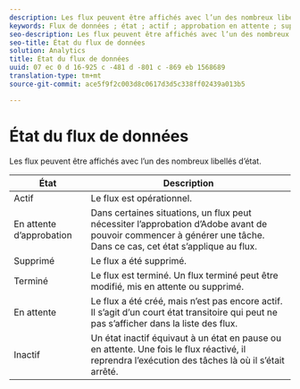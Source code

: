 ```yaml
---
description: Les flux peuvent être affichés avec l’un des nombreux libellés d’état.
keywords: Flux de données ; état ; actif ; approbation en attente ; supprimé ; complete ; pending ; inactif
seo-description: Les flux peuvent être affichés avec l’un des nombreux libellés d’état.
seo-title: État du flux de données
solution: Analytics
title: État du flux de données
uuid: 07 ec 0 d 16-925 c -481 d -801 c -869 eb 1568689
translation-type: tm+mt
source-git-commit: ace5f9f2c003d8c0617d3d5c338ff02439a013b5

---
```



# État du flux de données

Les flux peuvent être affichés avec l’un des nombreux libellés d’état.

| État | Description |
|---|---|
| Actif | Le flux est opérationnel. |
| En attente d’approbation | Dans certaines situations, un flux peut nécessiter l’approbation d’Adobe avant de pouvoir commencer à générer une tâche. Dans ce cas, cet état s’applique au flux. |
| Supprimé | Le flux a été supprimé. |
| Terminé | Le flux est terminé. Un flux terminé peut être modifié, mis en attente ou supprimé. |
| En attente | Le flux a été créé, mais n’est pas encore actif. Il s’agit d’un court état transitoire qui peut ne pas s’afficher dans la liste des flux. |
| Inactif | Un état inactif équivaut à un état en pause ou en attente. Une fois le flux réactivé, il reprendra l’exécution des tâches là où il s’était arrêté. |